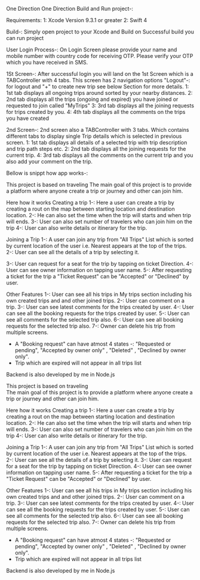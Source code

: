 One Direction
One Direction
Build and Run project-:

Requirements: 
1: Xcode Version 9.3.1  or greater
2: Swift 4

Build-: Simply open project to your Xcode and Build 
on Successful build you can run project

User Login Process-: On Login Screen please provide your name and mobile number with country code for receiving OTP.
Please verify your OTP which you have received in SMS.

1St Screen-: After successful login you will land on the 1st Screen which is a TABController with 4 tabs. This screen has 2 navigation options "Logout"-: for logout and "+" to create new trip see below Section for more details. 
1: 1st tab displays all ongoing trips around sorted by your nearby distances.
2: 2nd tab displays all the trips (ongoing and expired) you have joined or requested to join  called "MyTrips"
3: 3rd tab displays all the joining requests for trips created by you.
4: 4th tab displays all the comments on the trips you have created

2nd Screen-: 2nd screen also a TABController with 3 tabs. Which contains different tabs to display single Trip details which is selected in previous screen.
1: 1st tab displays all details of a selected trip with trip description and trip path steps etc.
2: 2nd tab displays all the joining requests for the current trip.
4: 3rd tab displays all the comments on the current trip and you also add your comment on the trip.


Bellow is snippt how app works-:

This project is based on traveling
The main goal of this project is to provide a platform where anyone create a trip or journey and other can join him.

Here how it works
Creating a trip
1-: Here a user can create a trip by creating a rout on the map between starting location and destination location.
2-: He can also set the time when the trip will starts and when trip will ends.
3-: User can also set number of travelers who can join him on the trip
4-: User can also write details or itinerary for the trip.

Joining a Trip
1-: A user can join any trip from "All Trips" List which is sorted by current location of the user i.e. Nearest appears at the top of the trips.
2-: User can see all the details of a trip by selecting it.

3-: User can request for a seat for the trip by tapping on ticket Direction.
4-: User can see owner information on tapping user name.
5-: After requesting a ticket for the trip a "Ticket Request" can be "Accepted" or "Declined" by user.

Other Features
1-: User can see all his trips in My trips section including his own created trips and and other joined trips.
2-: User can comment on a trip.
3-: User can see latest comments for the trips created by user.
4-: User can see all the booking requests for the trips created by user.
5-: User can see all comments for the selected trip also.
6-: User can see all booking requests for the selected trip also.
7-: Owner can delete his trip from multiple screens.

* A "Booking request" can have atmost 4 states -: "Requested or pending", "Accepted by owner only" , "Deleted" , "Declined by owner only".
* Trip which are expired will not appear in all trips list

Backend is also developed by me in Node.js


This project is based on traveling  
The main goal of this project is to provide a platform where anyone create a trip or journey and other can join him.

Here how it works
Creating a trip
1-: Here a user can create a trip by creating a rout on the map between starting location and destination location.
2-: He can also set the time when the trip will starts and when trip will ends.
3-: User can also set number of travelers who can join him on the trip
4-: User can also write details or itinerary for the trip.

Joining a Trip
1-: A user can join any trip from "All Trips" List which is sorted by current location of the user i.e. Nearest appears at the top of the trips.
2-: User can see all the details of a trip by selecting it.
3-: User can request for a seat for the trip by tapping on ticket Direction.
4-: User can see owner information on tapping user name.
5-: After requesting a ticket for the trip a "Ticket Request" can be "Accepted" or "Declined" by user.

Other Features
1-: User can see all his trips in My trips section including his own created trips and and other joined trips.
2-: User can comment on a trip.
3-: User can see latest comments for the trips created by user.
4-: User can see all the booking requests for the trips created by user.
5-: User can see all comments for the selected trip also.
6-: User can see all booking requests for the selected trip also.
7-: Owner can delete his trip from multiple screens.

* A "Booking request" can have atmost 4 states -: "Requested or pending", "Accepted by owner only" , "Deleted" , "Declined by owner only".
* Trip which are expired will not appear in all trips list

Backend is also developed by me in Node.js
